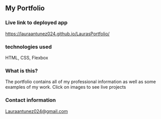 ## My Portfolio



### Live link to deployed app

https://lauraantunez024.github.io/LaurasPortfolio/

### technologies used

HTML, CSS, Flexbox


### What is this?
The portfolio contains all of my professional information as well as some examples of my work. Click on images to see live projects




### Contact information

Lauraantunez024@gmail.com


